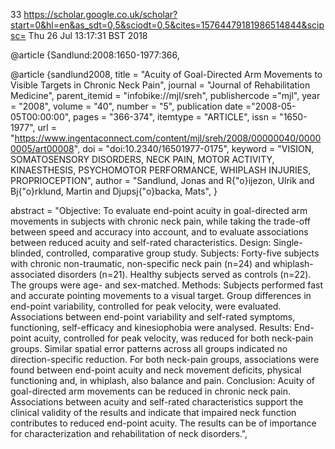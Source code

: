 33
https://scholar.google.co.uk/scholar?start=0&hl=en&as_sdt=0,5&sciodt=0,5&cites=15764479181986514844&scipsc=
Thu 26 Jul 13:17:31 BST 2018

@article {Sandlund:2008:1650-1977:366,

@article {sandlund2008,
title = "Acuity of Goal-Directed Arm Movements to Visible Targets in Chronic Neck Pain",
journal = "Journal of Rehabilitation Medicine",
parent_itemid = "infobike://mjl/sreh",
publishercode ="mjl",
year = "2008",
volume = "40",
number = "5",
publication date ="2008-05-05T00:00:00",
pages = "366-374",
itemtype = "ARTICLE",
issn = "1650-1977",
url = "https://www.ingentaconnect.com/content/mjl/sreh/2008/00000040/00000005/art00008",
doi = "doi:10.2340/16501977-0175",
keyword = "VISION, SOMATOSENSORY DISORDERS, NECK PAIN, MOTOR ACTIVITY, KINAESTHESIS, PSYCHOMOTOR PERFORMANCE, WHIPLASH INJURIES, PROPRIOCEPTION",
author = "Sandlund, Jonas and R{\"o}ijezon, Ulrik and Bj{\"o}rklund, Martin and Djupsj{\"o}backa, Mats",
}



abstract = "Objective: To evaluate end-point acuity in goal-directed arm movements in subjects with chronic neck pain, while taking the trade-off between speed and accuracy into account, and to evaluate associations between reduced acuity and self-rated characteristics. Design: Single-blinded, controlled, comparative group study. Subjects: Forty-five subjects with chronic non-traumatic, non-specific neck pain (n=24) and whiplash-associated disorders (n=21). Healthy subjects served as controls (n=22). The groups were age- and sex-matched. Methods: Subjects performed fast and accurate pointing movements to a visual target. Group differences in end-point variability, controlled for peak velocity, were evaluated. Associations between end-point variability and self-rated symptoms, functioning, self-efficacy and kinesiophobia were analysed. Results: End-point acuity, controlled for peak velocity, was reduced for both neck-pain groups. Similar spatial error patterns across all groups indicated no direction-specific reduction. For both neck-pain groups, associations were found between end-point acuity and neck movement deficits, physical functioning and, in whiplash, also balance and pain. Conclusion: Acuity of goal-directed arm movements can be reduced in chronic neck pain. Associations between acuity and self-rated characteristics support the clinical validity of the results and indicate that impaired neck function contributes to reduced end-point acuity. The results can be of importance for characterization and rehabilitation of neck disorders.",


